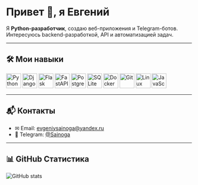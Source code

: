 # Привет 👋, я Евгений  

Я **Python-разработчик**, создаю веб-приложения и Telegram-ботов. Интересуюсь backend-разработкой, API и автоматизацией задач.  

---

## 🛠️ Мои навыки

<p float="left">
  <img src="https://cdn.jsdelivr.net/gh/devicons/devicon/icons/python/python-original.svg" alt="Python" width="40"/>
  <img src="https://cdn.jsdelivr.net/gh/devicons/devicon/icons/django/django-original.svg" alt="Django" width="40"/>
  <img src="https://cdn.jsdelivr.net/gh/devicons/devicon/icons/flask/flask-original.svg" alt="Flask" width="40"/>
  <img src="https://cdn.jsdelivr.net/gh/devicons/devicon/icons/fastapi/fastapi-original.svg" alt="FastAPI" width="40"/>
  <img src="https://cdn.jsdelivr.net/gh/devicons/devicon/icons/postgresql/postgresql-original.svg" alt="PostgreSQL" width="40"/>
  <img src="https://cdn.jsdelivr.net/gh/devicons/devicon/icons/sqlite/sqlite-original.svg" alt="SQLite" width="40"/>
  <img src="https://cdn.jsdelivr.net/gh/devicons/devicon/icons/docker/docker-original.svg" alt="Docker" width="40"/>
  <img src="https://cdn.jsdelivr.net/gh/devicons/devicon/icons/git/git-original.svg" alt="Git" width="40"/>
  <img src="https://cdn.jsdelivr.net/gh/devicons/devicon/icons/linux/linux-original.svg" alt="Linux" width="40"/>
  <img src="https://cdn.jsdelivr.net/gh/devicons/devicon/icons/javascript/javascript-original.svg" alt="JavaScript" width="40"/>
</p>


---


## 📬 Контакты

- ✉ Email: evgeniysainoga@yandex.ru 
- 💬 Telegram: [@Sainoga](https://t.me/Sainoga)  

---

## 📊 GitHub Статистика

![GitHub stats](https://github-readme-stats.vercel.app/api?username=Sainoga&show_icons=true&theme=default)
